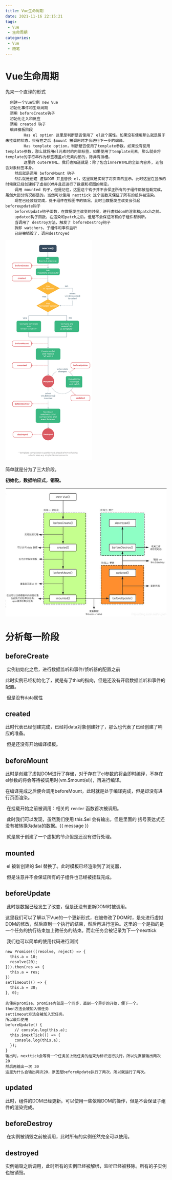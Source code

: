 ```yaml
---
title: Vue生命周期
date: 2021-11-16 22:15:21
tags:
 - Vue
 - 生命周期
categories:
 - Vue
 - 随笔
---
```




# Vue生命周期

先来一个直译的形式

```
  创建一个Vue实例 new Vue
  初始化事件和生命周期
  调用 beforeCreate钩子
  初始化注入和反应
  调用 created 钩子
  编译模板阶段
		Has el option 这里是判断是否使用了 el这个属性。如果没有使用那么就是属于未挂载的状态，只有在之后 $mount 被调用时才会进行下一步的编译。
		Has template option，判断是否使用了template参数。如果没有使用template参数，那么就将用el元素时的内部标签，如果使用了template元素，那么就会将template的字符串作为标签覆盖el元素内部的，除非有插槽。
		这里的 outerHTML，我们也知道就是：除了包含innerHTML的全部内容外, 还包含对象标签本身。
	然后就是调用 beforeMount 钩子
	然后就是创建 虚拟DOM 并且替换 el，这里就是实现了将页面的显示。此时这里在显示的时候就已经创建好了虚拟DOM并且还进行了数据和视图的绑定。
	调用 mounted 钩子，但是记住，这里这个钩子并不会保正所有的子组件都被挂载完成，虽然大部分情况都是的。当然可以使用 nexttick 这个函数来保证了所有的组件被渲染。
	现在已经装载完成，处于组件在视图中的情况。此时当数据发生改变会引起 beforeupdate钩子
	beforeUpdate钩子函数，在数据发生改变的时候，进行虚拟dom的渲染和patch之前。
	updated钩子函数，在渲染和patch之后。但是不会保证所有的子组件都刷新。
	当调用了 destroy方法，触发了 beforeDestroy钩子
	拆卸 watchers，子组件和事件监听
	已经被销毁了，调用destroyed
```

<img src="Vue生命周期/lifecycle.png" alt="lifecycle" style="zoom:67%;" />

简单就是分为了三大阶段。

**初始化，数据响应式，销毁。**

<img src="Vue生命周期/lifecycle9.jpg" alt="lifecycle9" style="zoom:67%;" />



# 分析每一阶段

## beforeCreate

​		实例初始化之后，进行数据监听和事件/侦听器的配置之前

​		此时实例已经初始化了，就是有了this的指向，但是还没有开启数据监听和事件的配置。

​		但是没有data属性

## created

​		此时代表已经创建完成，已经将data对象创建好了，那么也代表了已经创建了响应的准备。

​		但是还没有开始编译模板。

## beforeMount

​		此时是创建了虚拟DOM进行了存储，对于存在了el参数的将会即时编译，不存在el参数的将会等待被调用时(vm.$mount(el))，再进行编译。

​		在编译完成之后便会调用beforeMount，此时就是处于编译完成，但是却没有进行页面渲染。

​		在挂载开始之前被调用：相关的 `render` 函数首次被调用。

​		此时我们可以发现，虽然我们使用 this.$el 会有输出，但是里面的 括号表达式还没有被转换为data的数据。{{ message }}

​		就是属于创建了一个虚拟的节点但是还没有进行处理。



## mounted

​		el 被新创建的 $el 替换了。此时模板已经渲染到了浏览器，

​		但是注意并不会保证所有的子组件也已经被挂载完成。



## beforeUpdate

​		此时是数据已经发生了改变，但是还没有更新DOM时被调用。

​		这里我们可以了解以下Vue的一个更新形式，在被修改了DOM时，是先进行虚拟DOM的修改，然后直到一个执行的结束，然后再进行渲染。这里的一个是指的是一个任务的执行结束加上微任务的结束。而宏任务会被记录为下一个nexttick

​		我们也可以简单的使用代码进行测试

```
new Promise(((resolve, reject) => {
  this.a = 10;
  resolve(20);
})).then(res => {
  this.a = res;
})
setTimeout(() => {
  this.a = 30;
}, 0);

先使用promise，promise内部是一个同步，直到一个异步的开始，便下一个。
then方法会被加入微任务
settimeout方法会被加入宏任务。
所以最后使用
beforeUpdate() {
	// console.log(this.a);
  this.$nextTick(() => {
    console.log(this.a);
  });
}
输出时，nexttick会等待一个任务加上微任务的结束为标识进行执行。所以先直接输出两次 20
然后再输出一次 30
这里为什么会输出两次20，原因是beforeUpdate执行了两次，所以就运行了两次。
```



## updated

​		此时，组件的DOM已经更新。可以使用一些依赖DOM的操作，但是不会保证子组件的渲染完成。



## beforeDestroy

​		在实例被销毁之前被调用，此时所有的实例任然完全可以使用。



## destroyed

​		实例销毁之后调用，此时所有的实例已经被解绑，监听已经被移除。所有的子实例也被销毁。
